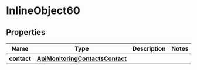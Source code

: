 

# InlineObject60

## Properties

Name | Type | Description | Notes
------------ | ------------- | ------------- | -------------
**contact** | [**ApiMonitoringContactsContact**](ApiMonitoringContactsContact.md) |  | 



